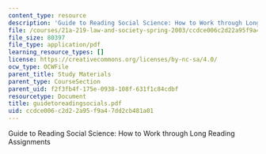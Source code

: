 ```yaml
---
content_type: resource
description: 'Guide to Reading Social Science: How to Work through Long Reading Assignments'
file: /courses/21a-219-law-and-society-spring-2003/ccdce006c2d22a95f9a47dd2cb481a01_guidetoreadingsocials.pdf
file_size: 80397
file_type: application/pdf
learning_resource_types: []
license: https://creativecommons.org/licenses/by-nc-sa/4.0/
ocw_type: OCWFile
parent_title: Study Materials
parent_type: CourseSection
parent_uid: f2f3fb4f-175e-0938-108f-631f1c84cdbf
resourcetype: Document
title: guidetoreadingsocials.pdf
uid: ccdce006-c2d2-2a95-f9a4-7dd2cb481a01
---
```

Guide to Reading Social Science: How to Work through Long Reading Assignments